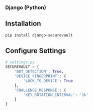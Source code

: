 ### Django (Python)

## Installation

```bash
pip install django-securevault
```

## Configure Settings
```python
# settings.py
SECUREVAULT = {
    'BOT_DETECTION': True,
    'DEVICE_FINGERPRINT': {
        'LOCK_TO_DEVICE': True
    },
    'CHALLENGE_RESPONSE': {
        'KEY_ROTATION_INTERVAL': '1h'
    }
}
```
